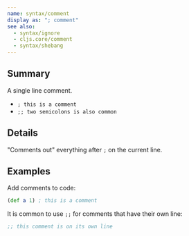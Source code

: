 ```yaml
---
name: syntax/comment
display as: "; comment"
see also:
  - syntax/ignore
  - cljs.core/comment
  - syntax/shebang
---
```


## Summary

A single line comment.

- `; this is a comment`
- `;; two semicolons is also common`

## Details

"Comments out" everything after `;` on the current line.

## Examples

Add comments to code:

```clj
(def a 1) ; this is a comment
```

It is common to use `;;` for comments that have their own line:

```clj
;; this comment is on its own line
```
